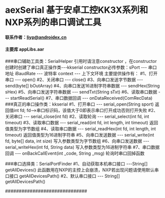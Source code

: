 # aexSerial  基于安卓工控KK3X系列和NXP系列的串口调试工具

#### 联系作者：liyp@androidex.cn
#### 主要库 appLibs.aar

 ###串口辅助工具类：SerialHelper
        引用时请注意constructor ，在constructor创建时创建了串口真正操作类---kkserial
        constructor必传参数：sPort --- 串口地址
                             iBaudRate --- 波特率
                             context ---  上下文环境
    主要提供操作有：
        #1、打开串口  --- open()
        #2、关闭串口 ---  close()
        #3、向串口发送字节数据  ---  send(byte[] bOutArray)
        #4、向串口发送16进制字符串数据  --- sendHex(String sHex)
        #5、向串口发送字符串数据  --- sendTxt(String sTxt)
        #6、读取串口数据  --- startReadSerial()
        #7、串口数据回调  --- onDataReceived(ComRecData)
###真正的串口操作类：kkserial
       #1、打开串口 --- serial_open(String sport) 返回值int fd;  fd-->串口标识码，该值大于0即表示串口打开成功否则打开失败
       #2、关闭串口 --- serial_close(int fd)
       #2、读取轮询 --- serial_select(int fd, int timeout)
       #3、读取串口数据 ---  serial_read(int fd, int length, int timeout) 返回值类型为字节数组
       #4、读取串口数据 --- serial_readHex(int fd, int length, int timeout) 返回值类型为16进制字符串
       #5、向串口发送数据  --- serial_write(int fd, byte[] data, int size)  写入参数类型为字节数组
       #6、向串口发送数据  --- serial_writeHex(int fd, String data)   写入参数类型为16进制字符串
       #7、串口数据回调  --- onBackCallEvent(int _code, String _msg)  轮询时串口回掉函数

###串口选择类：SerialPortFinder
       #1、自动获取本机串口接口  ---String[] getAllDevices()  此函数用在NXP的主控上会崩溃，NXP若出现问题请使用默认串口接口 getAllDevicesPath()
       #2、默认串口接口  --- String[] getAllDevicesPath()

##############################










